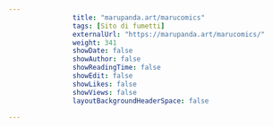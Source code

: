 ---
                title: "marupanda.art/marucomics"
                tags: [Sito di fumetti]
                externalUrl: "https://marupanda.art/marucomics/"
                weight: 341
                showDate: false
                showAuthor: false
                showReadingTime: false
                showEdit: false
                showLikes: false
                showViews: false
                layoutBackgroundHeaderSpace: false
                ---

